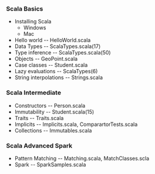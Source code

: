 ### Scala Basics
* Installing Scala
  - Windows
  - Mac
* Hello world -- HelloWorld.scala
* Data Types -- ScalaTypes.scala(17)
* Type inference -- ScalaTypes.scala(50)
* Objects -- GeoPoint.scala
* Case classes -- Student.scala
* Lazy evaluations -- ScalaTypes(6)
* String interpolations -- Strings.scala

### Scala Intermediate
* Constructors -- Person.scala
* Immutability -- Student.scala(15) 
* Traits -- Traits.scala
* Implicits -- Implicits.scala, ComparartorTests.scala
* Collections -- Immutables.scala


### Scala Advanced Spark
* Pattern Matching -- Matching.scala, MatchClasses.scla
* Spark -- SparkSamples.scala